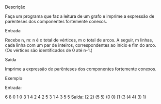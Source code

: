 Descrição

Faça um programa que faz a leitura de um grafo e imprime a expressão de parênteses dos componentes fortemente conexos.



Entrada

Recebe n, m: n é o total de vértices, m o total de arcos.
A seguir, m linhas, cada linha com um par de inteiros, correspondentes ao início e fim do arco.
(Os vértices são identificados de 0 até n-1.)



Saída

Imprime a expressão de parênteses dos componentes fortemente conexos.



Exemplo

Entrada:

6 8
0 1
0 3
1 4
2 4
2 5
3 1
4 3
5 5
Saída: 
(2 2) (5 5) (0 0) (1 (3 (4 4) 3) 1)